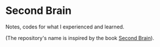 # Second Brain
Notes, codes for what I experienced and learned.

(The repository's name is inspired by the book [Second Brain](https://www.amazon.com/Building-Second-Brain-Organize-Potential/dp/1982167386)).
